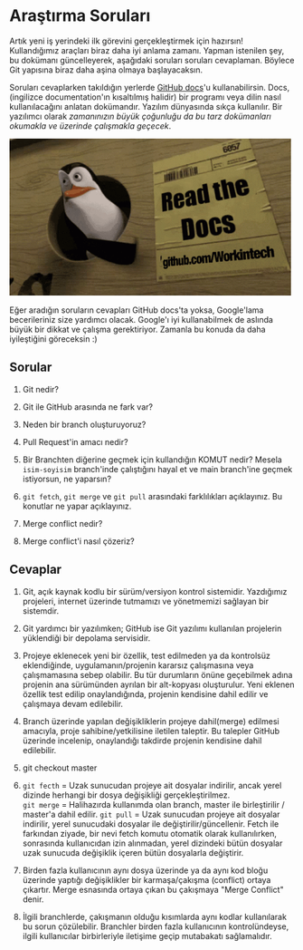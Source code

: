 # Araştırma Soruları

Artık yeni iş yerindeki ilk görevini gerçekleştirmek için hazırsın! Kullandığımız araçları biraz daha iyi anlama zamanı. Yapman istenilen şey, bu dokümanı güncelleyerek, aşağıdaki soruları soruları cevaplaman. Böylece Git yapısına biraz daha aşina olmaya başlayacaksın.

Soruları cevaplarken takıldığın yerlerde [GitHub docs](https://docs.github.com/en)'u kullanabilirsin. Docs, (ingilizce documentation'ın kısaltılmış halidir) bir programı veya dilin nasıl kullanılacağını anlatan dokümandır. Yazılım dünyasında sıkça kullanılır. Bir yazılımcı olarak _zamanınızın büyük çoğunluğu da bu tarz dokümanları okumakla ve üzerinde çalışmakla geçecek_.

![READ THE DOCS](https://github.com/Workintech/FSWeb-S1G1-Projesi-Web-Development-Projesi-icin-Git/blob/main/read-the-docs-wit.gif?raw=true)

Eğer aradığın soruların cevapları GitHub docs'ta yoksa, Google'lama becerileriniz size yardımcı olacak. Google'ı iyi kullanabilmek de aslında büyük bir dikkat ve çalışma gerektiriyor. Zamanla bu konuda da daha iyileştiğini göreceksin :)

## Sorular

1. Git nedir? 

2. Git ile GitHub arasında ne fark var?

3. Neden bir branch oluşturuyoruz?

4. Pull Request'in amacı nedir?

5. Bir Branchten diğerine geçmek için kullandığın KOMUT nedir? Mesela `isim-soyisim` branch'inde çalıştığını hayal et ve main branch'ine geçmek istiyorsun, ne yaparsın?

6. `git fetch`, `git merge` ve `git pull` arasındaki farklılıkları açıklayınız. Bu konutlar ne yapar açıklayınız.

7. Merge conflict nedir?

8. Merge conflict'i nasıl çözeriz?

## Cevaplar

1. Git, açık kaynak kodlu bir sürüm/versiyon kontrol sistemidir. Yazdığımız projeleri, internet üzerinde tutmamızı ve yönetmemizi sağlayan bir sistemdir.

2. Git yardımcı bir yazılımken; GitHub ise Git yazılımı kullanılan projelerin yüklendiği bir depolama servisidir.

3. Projeye eklenecek yeni bir özellik, test edilmeden ya da kontrolsüz eklendiğinde, uygulamanın/projenin kararsız çalışmasına veya çalışmamasına sebep olabilir. Bu tür durumların önüne geçebilmek adına projenin ana sürümünden ayrılan bir alt-kopyası oluşturulur. Yeni eklenen özellik test edilip onaylandığında, projenin kendisine dahil edilir ve çalışmaya devam edilebilir.

4. Branch üzerinde yapılan değişikliklerin projeye dahil(merge) edilmesi amacıyla, proje sahibine/yetkilisine iletilen taleptir. Bu talepler GitHub üzerinde incelenip, onaylandığı takdirde projenin kendisine dahil edilebilir.

5. git checkout master

6. `git fecth` = Uzak sunucudan projeye ait dosyalar indirilir, ancak yerel dizinde herhangi bir dosya değişikliği gerçekleştirilmez.  
   `git merge` = Halihazırda kullanımda olan branch, master ile birleştirilir / master'a dahil edilir.
   `git pull`  = Uzak sunucudan projeye ait dosyalar indirilir, yerel sunucudaki dosyalar ile değiştirilir/güncellenir. Fetch ile farkından ziyade, bir nevi fetch komutu otomatik olarak kullanılırken, sonrasında kullanıcıdan izin alınmadan, yerel dizindeki bütün dosyalar uzak sunucuda değişiklik içeren bütün dosyalarla değiştirir.

7. Birden fazla kullanıcının aynı dosya üzerinde ya da aynı kod bloğu üzerinde yaptığı değişiklikler bir karmaşa/çakışma (conflict) ortaya çıkartır. Merge esnasında ortaya çıkan bu çakışmaya "Merge Conflict" denir.

8. İlgili branchlerde, çakışmanın olduğu kısımlarda aynı kodlar kullanılarak bu sorun çözülebilir. Branchler birden fazla kullanıcının kontrolündeyse, ilgili kullanıcılar birbirleriyle iletişime geçip mutabakatı sağlamalıdır.
